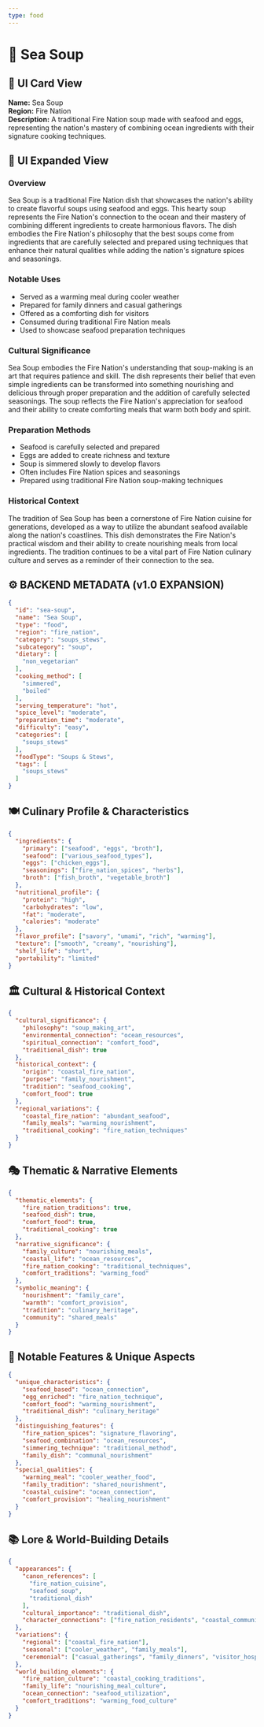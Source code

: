 ```yaml
---
type: food
---
```


# 🥣 Sea Soup

## 🎴 UI Card View

**Name:** Sea Soup  
**Region:** Fire Nation  
**Description:** A traditional Fire Nation soup made with seafood and eggs, representing the nation's mastery of combining ocean ingredients with their signature cooking techniques.

## 📖 UI Expanded View

### Overview
Sea Soup is a traditional Fire Nation dish that showcases the nation's ability to create flavorful soups using seafood and eggs. This hearty soup represents the Fire Nation's connection to the ocean and their mastery of combining different ingredients to create harmonious flavors. The dish embodies the Fire Nation's philosophy that the best soups come from ingredients that are carefully selected and prepared using techniques that enhance their natural qualities while adding the nation's signature spices and seasonings.

### Notable Uses
- Served as a warming meal during cooler weather
- Prepared for family dinners and casual gatherings
- Offered as a comforting dish for visitors
- Consumed during traditional Fire Nation meals
- Used to showcase seafood preparation techniques

### Cultural Significance
Sea Soup embodies the Fire Nation's understanding that soup-making is an art that requires patience and skill. The dish represents their belief that even simple ingredients can be transformed into something nourishing and delicious through proper preparation and the addition of carefully selected seasonings. The soup reflects the Fire Nation's appreciation for seafood and their ability to create comforting meals that warm both body and spirit.

### Preparation Methods
- Seafood is carefully selected and prepared
- Eggs are added to create richness and texture
- Soup is simmered slowly to develop flavors
- Often includes Fire Nation spices and seasonings
- Prepared using traditional Fire Nation soup-making techniques

### Historical Context
The tradition of Sea Soup has been a cornerstone of Fire Nation cuisine for generations, developed as a way to utilize the abundant seafood available along the nation's coastlines. This dish demonstrates the Fire Nation's practical wisdom and their ability to create nourishing meals from local ingredients. The tradition continues to be a vital part of Fire Nation culinary culture and serves as a reminder of their connection to the sea.

## ⚙️ BACKEND METADATA (v1.0 EXPANSION)
```json
{
  "id": "sea-soup",
  "name": "Sea Soup",
  "type": "food",
  "region": "fire_nation",
  "category": "soups_stews",
  "subcategory": "soup",
  "dietary": [
    "non_vegetarian"
  ],
  "cooking_method": [
    "simmered",
    "boiled"
  ],
  "serving_temperature": "hot",
  "spice_level": "moderate",
  "preparation_time": "moderate",
  "difficulty": "easy",
  "categories": [
    "soups_stews"
  ],
  "foodType": "Soups & Stews",
  "tags": [
    "soups_stews"
  ]
}
```

## 🍽️ Culinary Profile & Characteristics
```json
{
  "ingredients": {
    "primary": ["seafood", "eggs", "broth"],
    "seafood": ["various_seafood_types"],
    "eggs": ["chicken_eggs"],
    "seasonings": ["fire_nation_spices", "herbs"],
    "broth": ["fish_broth", "vegetable_broth"]
  },
  "nutritional_profile": {
    "protein": "high",
    "carbohydrates": "low",
    "fat": "moderate",
    "calories": "moderate"
  },
  "flavor_profile": ["savory", "umami", "rich", "warming"],
  "texture": ["smooth", "creamy", "nourishing"],
  "shelf_life": "short",
  "portability": "limited"
}
```

## 🏛️ Cultural & Historical Context
```json
{
  "cultural_significance": {
    "philosophy": "soup_making_art",
    "environmental_connection": "ocean_resources",
    "spiritual_connection": "comfort_food",
    "traditional_dish": true
  },
  "historical_context": {
    "origin": "coastal_fire_nation",
    "purpose": "family_nourishment",
    "tradition": "seafood_cooking",
    "comfort_food": true
  },
  "regional_variations": {
    "coastal_fire_nation": "abundant_seafood",
    "family_meals": "warming_nourishment",
    "traditional_cooking": "fire_nation_techniques"
  }
}
```

## 🎭 Thematic & Narrative Elements
```json
{
  "thematic_elements": {
    "fire_nation_traditions": true,
    "seafood_dish": true,
    "comfort_food": true,
    "traditional_cooking": true
  },
  "narrative_significance": {
    "family_culture": "nourishing_meals",
    "coastal_life": "ocean_resources",
    "fire_nation_cooking": "traditional_techniques",
    "comfort_traditions": "warming_food"
  },
  "symbolic_meaning": {
    "nourishment": "family_care",
    "warmth": "comfort_provision",
    "tradition": "culinary_heritage",
    "community": "shared_meals"
  }
}
```

## 🌟 Notable Features & Unique Aspects
```json
{
  "unique_characteristics": {
    "seafood_based": "ocean_connection",
    "egg_enriched": "fire_nation_technique",
    "comfort_food": "warming_nourishment",
    "traditional_dish": "culinary_heritage"
  },
  "distinguishing_features": {
    "fire_nation_spices": "signature_flavoring",
    "seafood_combination": "ocean_resources",
    "simmering_technique": "traditional_method",
    "family_dish": "communal_nourishment"
  },
  "special_qualities": {
    "warming_meal": "cooler_weather_food",
    "family_tradition": "shared_nourishment",
    "coastal_cuisine": "ocean_connection",
    "comfort_provision": "healing_nourishment"
  }
}
```

## 📚 Lore & World-Building Details
```json
{
  "appearances": {
    "canon_references": [
      "fire_nation_cuisine",
      "seafood_soup",
      "traditional_dish"
    ],
    "cultural_importance": "traditional_dish",
    "character_connections": ["fire_nation_residents", "coastal_communities"]
  },
  "variations": {
    "regional": ["coastal_fire_nation"],
    "seasonal": ["cooler_weather", "family_meals"],
    "ceremonial": ["casual_gatherings", "family_dinners", "visitor_hospitality"]
  },
  "world_building_elements": {
    "fire_nation_culture": "coastal_cooking_traditions",
    "family_life": "nourishing_meal_culture",
    "ocean_connection": "seafood_utilization",
    "comfort_traditions": "warming_food_culture"
  }
}
```